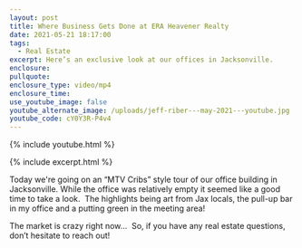 ```yaml
---
layout: post
title: Where Business Gets Done at ERA Heavener Realty
date: 2021-05-21 18:17:00
tags:
  - Real Estate
excerpt: Here’s an exclusive look at our offices in Jacksonville.
enclosure:
pullquote:
enclosure_type: video/mp4
enclosure_time:
use_youtube_image: false
youtube_alternate_image: /uploads/jeff-riber---may-2021---youtube.jpg
youtube_code: cY0Y3R-P4v4
---
```

{% include youtube.html %}

{% include excerpt.html %}

Today we're going on an “MTV Cribs” style tour of our office building in Jacksonville. While the office was relatively empty it seemed like a good time to take a look. &nbsp;The highlights being art from Jax locals, the pull-up bar in my office and a putting green in the meeting area\!

The market is crazy right now... &nbsp;So, if you have any real estate questions, don’t hesitate to reach out\!
